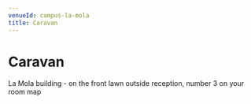 ```yaml
---
venueId: campus-la-mola
title: Caravan
---
```


# Caravan

La Mola building - on the front lawn outside reception, number 3 on your room map
